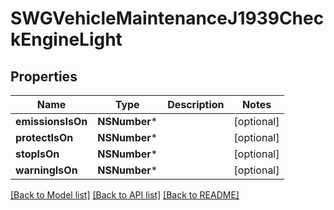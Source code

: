 # SWGVehicleMaintenanceJ1939CheckEngineLight

## Properties
Name | Type | Description | Notes
------------ | ------------- | ------------- | -------------
**emissionsIsOn** | **NSNumber*** |  | [optional] 
**protectIsOn** | **NSNumber*** |  | [optional] 
**stopIsOn** | **NSNumber*** |  | [optional] 
**warningIsOn** | **NSNumber*** |  | [optional] 

[[Back to Model list]](../README.md#documentation-for-models) [[Back to API list]](../README.md#documentation-for-api-endpoints) [[Back to README]](../README.md)



